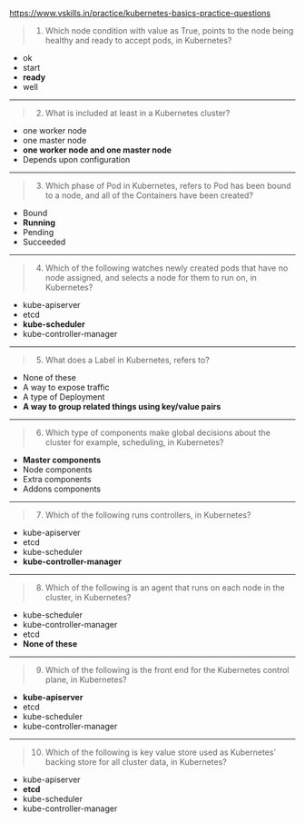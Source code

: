 
https://www.vskills.in/practice/kubernetes-basics-practice-questions

> 1. Which node condition with value as True, points to the node being healthy and ready to accept pods, in Kubernetes?
- ok
- start
- **ready**
- well

---

> 2. What is included at least in a Kubernetes cluster?
- one worker node
- one master node
- **one worker node and one master node**
- Depends upon configuration

---

> 3. Which phase of Pod in Kubernetes, refers to Pod has been bound to a node, and all of the Containers have been created?
- Bound
- **Running**
- Pending
- Succeeded

---

> 4. Which of the following watches newly created pods that have no node assigned, and selects a node for them to run on, in Kubernetes?
- kube-apiserver
- etcd
- **kube-scheduler**
- kube-controller-manager

---

> 5. What does a Label in Kubernetes, refers to?
- None of these
- A way to expose traffic
- A type of Deployment
- **A way to group related things using key/value pairs**

---

> 6. Which type of components make global decisions about the cluster for example, scheduling, in Kubernetes?
- **Master components**
- Node components
- Extra components
- Addons components

---

> 7. Which of the following  runs controllers, in Kubernetes?
- kube-apiserver
- etcd
- kube-scheduler
- **kube-controller-manager**

---

> 8. Which of the following  is an agent that runs on each node in the cluster, in Kubernetes?
- kube-scheduler
- kube-controller-manager
- etcd
- **None of these**

---

> 9. Which of the following is the front end for the Kubernetes control plane, in Kubernetes?
- **kube-apiserver**
- etcd
- kube-scheduler
- kube-controller-manager

---

> 10. Which of the following is key value store used as Kubernetes’ backing store for all cluster data, in Kubernetes?
- kube-apiserver
- **etcd**
- kube-scheduler
- kube-controller-manager